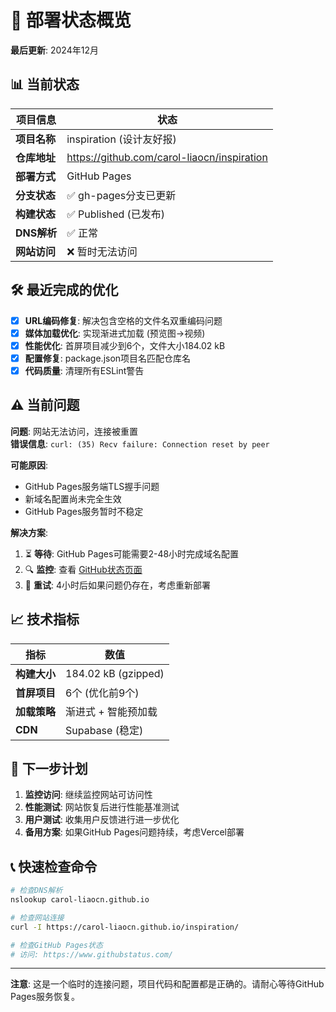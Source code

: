 # 🚦 部署状态概览

**最后更新**: 2024年12月

## 📊 当前状态

| 项目信息 | 状态 |
|---------|------|
| **项目名称** | inspiration (设计友好报) |
| **仓库地址** | https://github.com/carol-liaocn/inspiration |
| **部署方式** | GitHub Pages |
| **分支状态** | ✅ gh-pages分支已更新 |
| **构建状态** | ✅ Published (已发布) |
| **DNS解析** | ✅ 正常 |
| **网站访问** | ❌ 暂时无法访问 |

## 🛠️ 最近完成的优化

- [x] **URL编码修复**: 解决包含空格的文件名双重编码问题
- [x] **媒体加载优化**: 实现渐进式加载 (预览图→视频)
- [x] **性能优化**: 首屏项目减少到6个，文件大小184.02 kB
- [x] **配置修复**: package.json项目名匹配仓库名
- [x] **代码质量**: 清理所有ESLint警告

## ⚠️ 当前问题

**问题**: 网站无法访问，连接被重置  
**错误信息**: `curl: (35) Recv failure: Connection reset by peer`

**可能原因**:
- GitHub Pages服务端TLS握手问题
- 新域名配置尚未完全生效
- GitHub Pages服务暂时不稳定

**解决方案**:
1. ⏳ **等待**: GitHub Pages可能需要2-48小时完成域名配置
2. 🔍 **监控**: 查看 [GitHub状态页面](https://www.githubstatus.com/)
3. 🔄 **重试**: 4小时后如果问题仍存在，考虑重新部署

## 📈 技术指标

| 指标 | 数值 |
|------|------|
| **构建大小** | 184.02 kB (gzipped) |
| **首屏项目** | 6个 (优化前9个) |
| **加载策略** | 渐进式 + 智能预加载 |
| **CDN** | Supabase (稳定) |

## 🎯 下一步计划

1. **监控访问**: 继续监控网站可访问性
2. **性能测试**: 网站恢复后进行性能基准测试
3. **用户测试**: 收集用户反馈进行进一步优化
4. **备用方案**: 如果GitHub Pages问题持续，考虑Vercel部署

## 📞 快速检查命令

```bash
# 检查DNS解析
nslookup carol-liaocn.github.io

# 检查网站连接
curl -I https://carol-liaocn.github.io/inspiration/

# 检查GitHub Pages状态
# 访问: https://www.githubstatus.com/
```

---
**注意**: 这是一个临时的连接问题，项目代码和配置都是正确的。请耐心等待GitHub Pages服务恢复。 